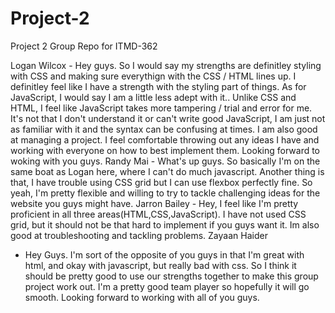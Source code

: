 # Project-2
Project 2 Group Repo for ITMD-362

Logan Wilcox
	- Hey guys. So I would say my strengths are definitley styling with CSS and making sure everythign with the CSS / HTML lines up. I definitley feel like I have a strength with the styling part of things. As for JavaScript, I would say I am a little less adept with it.. Unlike CSS and HTML, I feel like JavaScript takes more tampering / trial and error for me. It's not that I don't understand it or can't write good JavaScript, I am just not as familiar with it and the syntax can be confusing at times. I am also good at managing a project. I feel comfortable throwing out any ideas I have and working with everyone on how to best implement them. Looking forward to woking with you guys.
Randy Mai
	- What's up guys. So basically I'm on the same boat as Logan here, where I can't do much javascript. Another thing is that, I have trouble using CSS grid but I can use flexbox perfectly fine. So yeah, I'm pretty flexible and willing to try to tackle challenging ideas for the website you guys might have.
Jarron Bailey
	- Hey, I feel like I'm pretty proficient in all three areas(HTML,CSS,JavaScript). I have not used CSS grid, but it should not be that hard to implement if you guys want it. Im also good at troubleshooting and tackling problems.
Zayaan Haider 
  - Hey Guys. I'm sort of the opposite of you guys in that I'm great with html, and okay with javascript, but really bad with css. So I think it should be pretty good to use our strengths together to make this group project work out. I'm a pretty good team player so hopefully it will go smooth. Looking forward to working with all of you guys.
